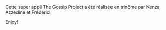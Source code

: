 Cette super appli The Gossip Project a été réalisée en trinôme par Kenza, Azzedine et Frédéric!

Enjoy!